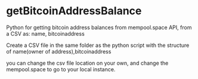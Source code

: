 # getBitcoinAddressBalance
Python for getting bitcoin address balances from mempool.space API, from a CSV as: name, bitcoinaddress

Create a CSV file in the same folder as the python script with the structure of name(owner of address),bitcoinaddress

you can change the csv file location on your own, and change the mempool.space to go to your local instance.
